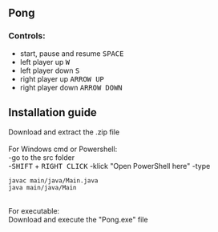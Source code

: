 ## Pong
### Controls:
<ul>
  <li>start, pause and resume <kbd>SPACE</kbd> </li>
  <li>left player up <kbd>W</kbd> </li>
  <li>left player down <kbd>S</kbd> </li>
  <li>right player up <kbd>ARROW UP</kbd> </li>
  <li>right player down <kbd>ARROW DOWN</kbd> </li>
</ul>

## Installation guide
Download and extract the .zip file <br> <br>
For Windows cmd or Powershell: <br>
-go to the src folder <br>
-<kbd>SHIFT</kbd> + <kbd>RIGHT CLICK</kbd>
-klick "Open PowerShell here"
-type
```
javac main/java/Main.java
java main/java/Main
```
<br>
For executable: <br>
Download and execute the "Pong.exe" file
